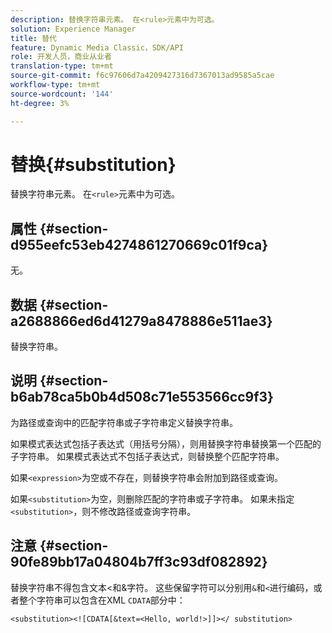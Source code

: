 ```yaml
---
description: 替换字符串元素。 在<rule>元素中为可选。
solution: Experience Manager
title: 替代
feature: Dynamic Media Classic，SDK/API
role: 开发人员，商业从业者
translation-type: tm+mt
source-git-commit: f6c97606d7a4209427316d7367013ad9585a5cae
workflow-type: tm+mt
source-wordcount: '144'
ht-degree: 3%

---
```



# 替换{#substitution}

替换字符串元素。 在`<rule>`元素中为可选。

## 属性 {#section-d955eefc53eb4274861270669c01f9ca}

无。

## 数据 {#section-a2688866ed6d41279a8478886e511ae3}

替换字符串。

## 说明 {#section-b6ab78ca5b0b4d508c71e553566cc9f3}

为路径或查询中的匹配字符串或子字符串定义替换字符串。

如果模式表达式包括子表达式（用括号分隔），则用替换字符串替换第一个匹配的子字符串。 如果模式表达式不包括子表达式，则替换整个匹配字符串。

如果`<expression>`为空或不存在，则替换字符串会附加到路径或查询。

如果`<substitution>`为空，则删除匹配的字符串或子字符串。 如果未指定`<substitution>`，则不修改路径或查询字符串。

## 注意 {#section-90fe89bb17a04804b7ff3c93df082892}

替换字符串不得包含文本&lt;和&amp;字符。 这些保留字符可以分别用`&`和`<`进行编码，或者整个字符串可以包含在XML `CDATA`部分中：

`<substitution><![CDATA[&text=<Hello, world!>]]></ substitution>`
